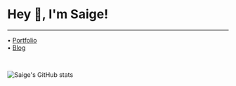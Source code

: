 # Hey 👋, I'm Saige!
---
• [Portfolio](https://saige.wtf)<br/>
• [Blog](https://b.saige.wtf)
<div style="marginBottom: 3rem"/><br/>

![Saige's GitHub stats](https://github-readme-stats.vercel.app/api?username=Saigees&show_icons=true&theme=aura)<br/>


